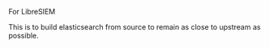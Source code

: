 For LibreSIEM

This is to build elasticsearch from source to remain as close to upstream as possible. 
